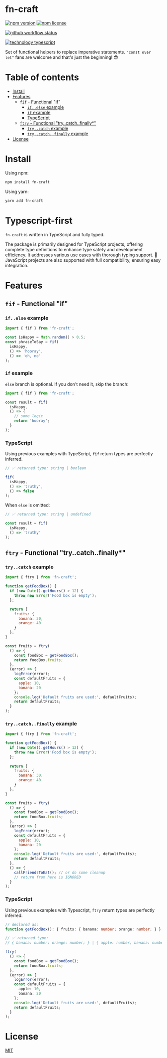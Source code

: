 # fn-craft

[![npm version](https://img.shields.io/npm/v/fn-craft?color=green)](https://img.shields.io/npm/v/fn-craft?color=green)
[![npm license](https://img.shields.io/npm/l/fn-craft)](https://img.shields.io/npm/l/fn-craft)

[![github workflow status](https://img.shields.io/github/actions/workflow/status/a-lysenko/fn-craft/npm-publish.yml
)](https://img.shields.io/github/actions/workflow/status/a-lysenko/fn-craft/npm-publish.yml
)

[![technology typescript](https://img.shields.io/badge/TypeScript-007ACC?logo=typescript&logoColor=white)](https://img.shields.io/badge/TypeScript-007ACC?logo=typescript&logoColor=white)


Set of functional helpers to replace imperative statements. `"const over let"` fans are welcome and that's just the beginning! 😎


# Table of contents
- [Install](#install)
- [Features](#features)
  - [`fif` - Functional "if"](#fif---functional-if)
    - [`if..else` example](#ifelse-example)
    - [`if` example](#if-example)
    - [TypeScript](#typescript)
  - [`ftry` - Functional "try..catch..finally*"](#ftry---functional-trycatchfinally)
    - [`try..catch` example](#trycatch-example)
    - [`try..catch..finally` example](#trycatchfinally-example)
- [License](#license)

# Install

Using npm:
```sh
npm install fn-craft
```

Using yarn:
```sh
yarn add fn-craft
```

# Typescript-first
`fn-craft` is written in TypeScript and fully typed.

The package is primarily designed for TypeScript projects, offering complete type definitions to enhance type safety 
and development efficiency. It addresses various use cases with thorough typing support. 🚀
JavaScript projects are also supported with full compatibility, ensuring easy integration.

# Features

## `fif` - Functional "if"

### `if..else` example

```js
import { fif } from 'fn-craft';

const isHappy = Math.random() > 0.5;
const phraseToSay = fif(
  isHappy,
  () => 'hooray',
  () => 'oh, no'
);
```

### `if` example

`else` branch is optional. If you don't need it, skip the branch:

```js
import { fif } from 'fn-craft';

const result = fif(
  isHappy,
  () => {
    // some logic
    return 'hooray';
  }
);
```

### TypeScript
Using previous examples with TypeScript, `fif` return types are perfectly inferred.

```ts
// ✅ returned type: string | boolean

fif(
  isHappy,
  () => 'truthy',
  () => false
);
```

When `else` is omitted:
```ts
// ✅ returned type: string | undefined

const result = fif(
  isHappy,
  () => 'truthy'
);
```

## `ftry` - Functional "try..catch..finally*"

### `try..catch` example

```js
import { ftry } from 'fn-craft';

function getFoodBox() {
  if (new Date().getHours() > 12) {
    throw new Error('Food box is empty');
  };

  return {
    fruits: {
      banana: 30,
      orange: 40
    }
  };
}

const fruits = ftry(
  () => {
    const foodBox = getFoodBox();
    return foodBox.fruits;
  },
  (error) => {
    logError(error);
    const defaultFruits = {
      apple: 10,
      banana: 20
    };
    console.log('Default fruits are used:', defaultFruits);
    return defaultFruits;
  }
);
```

### `try..catch..finally` example

```js
import { ftry } from 'fn-craft';

function getFoodBox() {
  if (new Date().getHours() > 12) {
    throw new Error('Food box is empty');
  };
  
  return {
    fruits: {
      banana: 30,
      orange: 40
    }
  };
}

const fruits = ftry(
  () => {
    const foodBox = getFoodBox();
    return foodBox.fruits;
  },
  (error) => {
    logError(error);
    const defaultFruits = {
      apple: 10,
      banana: 20
    };
    console.log('Default fruits are used:', defaultFruits);
    return defaultFruits;
  },
  () => {
    callFriendsToEat(); // or do some cleanup
    // return from here is IGNORED
  }
);
```

### TypeScript
Using previous examples with Typescript, `ftry` return types are perfectly inferred.

```ts
// declared as:
function getFoodBox(): { fruits: { banana: number; orange: number; } }

// ✅ returned type: 
// { banana: number; orange: number; } | { apple: number; banana: number; }

ftry(
  () => {
    const foodBox = getFoodBox();
    return foodBox.fruits;
  },
  (error) => {
    logError(error);
    const defaultFruits = {
      apple: 10,
      banana: 20
    };
    console.log('Default fruits are used:', defaultFruits);
    return defaultFruits;
  }
);
```

# License
[MIT](LICENSE)
